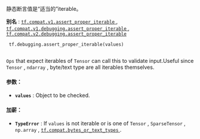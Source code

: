 静态断言值是“适当的”iterable。

**别名** : [ `tf.compat.v1.assert_proper_iterable` ](/api_docs/python/tf/debugging/assert_proper_iterable), [ `tf.compat.v1.debugging.assert_proper_iterable` ](/api_docs/python/tf/debugging/assert_proper_iterable), [ `tf.compat.v2.debugging.assert_proper_iterable` ](/api_docs/python/tf/debugging/assert_proper_iterable)

```
 tf.debugging.assert_proper_iterable(values)
 
```

 `Ops`  that expect iterables of  `Tensor`  can call this to validate input.Useful since  `Tensor` ,  `ndarray` , byte/text type are all iterables themselves.

#### 参数：
- **`values`** :  Object to be checked.


#### 加薪：
- **`TypeError`** :  If  `values`  is not iterable or is one of `Tensor` ,  `SparseTensor` ,  `np.array` , [ `tf.compat.bytes_or_text_types` ](https://tensorflow.google.cn/api_docs/python/tf/compat#bytes_or_text_types).
